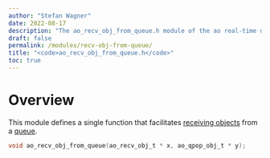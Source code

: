 ```yaml
---
author: "Stefan Wagner"
date: 2022-08-17
description: "The ao_recv_obj_from_queue.h module of the ao real-time operating system."
draft: false
permalink: /modules/recv-obj-from-queue/
title: "<code>ao_recv_obj_from_queue.h</code>"
toc: true
---
```


# Overview

This module defines a single function that facilitates [receiving objects](recv-obj.md) from a [queue](queue4obj.md).

```c
void ao_recv_obj_from_queue(ao_recv_obj_t * x, ao_qpop_obj_t * y);
```
